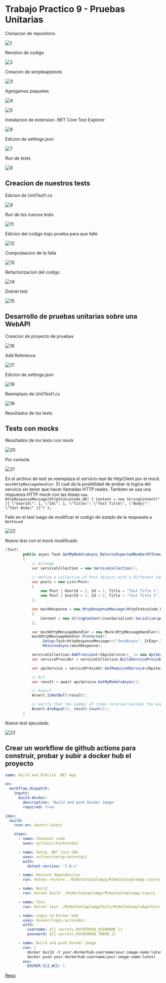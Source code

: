 # Trabajo Practico 9 - Pruebas Unitarias

Clonacion de repositorio

![1](1_clone_repo.png)

Revision de codigo

![2](2_revisar_codigo.png)

Creacion de simpleapptests

![3](3_crear_simpleapptests.png)

Agregamos paquetes

![4](4_add_package_NUnit.png)

![5](5_add_packages_otros.png)

Instalacion de extension .NET Core Test Explorer

![6](6_install_netcoretestexplorer.png)

Edicion de settings.json

![7](7_settings_json.png)

Run de tests

![8](8_play_tests.png)

## Creacion de nuestros tests

Edicion de UnitTest1.cs

![9](9_new_tests.png)

Run de los nuevos tests

![11](11_running_new_tests.png)

Edicion del codigo bajo prueba para que falle

![12](12_modify_line_9.png)

Comprobacion de la falla

![13](13_test_fail_after_modification.png)

Refactorizacion del codigo

![14](14_refactor_code.png)

Dotnet test

![15](15_dotnet_test.png)

## Desarrollo de pruebas unitarias sobre una WebAPI

Creacion de proyecto de pruebas

![16](16_simple_web_api_tests.png)

Add Reference

![17](17_add_reference.png)

Edicion de settings.json

![18](18_settingsjson.png)

Reemplazo de UnitTest1.cs

![19](19_unit_test.png)

Resultados de los tests

## Tests con mocks

Resultados de los tests con mock

![20](20_test_results.png)

Por consola

![21](21_dotnet_tests.png)

En el archivo de test se reemplaza el servicio real de HttpClient por el mock `mockHttpMessageHandler`. El cual da la posibilidad de probar la logica del servicio sin tener que hacer llamadas HTTP reales. Tambien se usa una respuesta HTTP mock con las lineas
`new HttpResponseMessage(HttpStatusCode.OK)
    {
        Content = new StringContent("[{ \"UserId\": 1, \"Id\": 1, \"Title\": \"Test Title\", \"Body\": \"Test Body\" }]")
    };`

Fallo en el test luego de modificar el codigo de estado de la respuesta a `NotFound`

![22](21_test_fail.png)

Nuevo test con el mock modificado 

```csharp
[Test]
        public async Task GetMyModelsAsync_ReturnsExpectedNumberOfItems()
        {
            // Arrange
            var serviceCollection = new ServiceCollection();

            // Define a collection of Post objects with a different length
            var posts = new List<Post>
            {
                new Post { UserId = 1, Id = 1, Title = "Test Title 1", Body = "Test Body 1" },
                new Post { UserId = 2, Id = 2, Title = "Test Title 2", Body = "Test Body 2" },
            };

            var mockResponse = new HttpResponseMessage(HttpStatusCode.OK)
            {
                Content = new StringContent(JsonSerializer.Serialize(posts))
            };

            var mockHttpMessageHandler = new Mock<HttpMessageHandler>();
            mockHttpMessageHandler.Protected()
                .Setup<Task<HttpResponseMessage>>("SendAsync", ItExpr.IsAny<HttpRequestMessage>(), ItExpr.IsAny<CancellationToken>())
                .ReturnsAsync(mockResponse);

            serviceCollection.AddTransient<IApiService>(_ => new ApiService(new HttpClient(mockHttpMessageHandler.Object)));
            var serviceProvider = serviceCollection.BuildServiceProvider();

            var apiService = serviceProvider.GetRequiredService<IApiService>();

            // Act
            var result = await apiService.GetMyModelsAsync();

            // Assert
            Assert.IsNotNull(result);

            // Verify that the number of items returned matches the expected count
            Assert.AreEqual(2, result.Count());
        }
```

Nuevo test ejecutado

![22](22_test_pass.png)

## Crear un workflow de github actions para construir, probar y subir a docker hub el proyecto

```yaml
name: Build and Publish .NET App

on:
  workflow_dispatch:
    inputs:
      build-docker:
        description: 'Build and push Docker image'
        required: true

jobs:
  build:
    runs-on: ubuntu-latest

    steps:
      - name: Checkout code
        uses: actions/checkout@v2

      - name: Setup .NET Core SDK
        uses: actions/setup-dotnet@v1
        with:
          dotnet-version: '7.0.x'

      - name: Restore dependencies
        run: dotnet restore ./MiNotSoSimpleApp/MiNotSoSimpleApp.csproj

      - name: Build
        run: dotnet build ./MiNotSoSimpleApp/MiNotSoSimpleApp.csproj --configuration Release

      - name: Test
        run: dotnet test ./MiNotSoSimpleAppTests/MiNotSoSimpleAppTests.csproj --configuration Release

      - name: Login to Docker Hub
        uses: docker/login-action@v1
        with:
          username: ${{ secrets.DOCKERHUB_USERNAME }}
          password: ${{ secrets.DOCKERHUB_TOKEN }}

      - name: Build and push Docker image
        run: |
          docker build -t your-dockerhub-username/your-image-name:latest ./MiNotSoSimpleApp
          docker push your-dockerhub-username/your-image-name:latest
        env:
          DOCKER_CLI_ACI: 1
```

[Repo](https://github.com/AgusZanini/nuevorepo/tree/main)
